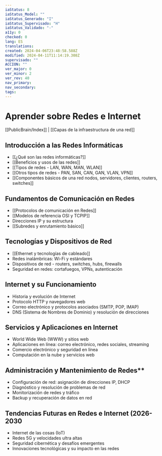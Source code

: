 ```yaml
---
iaStatus: 8
iaStatus_Model: ""
iaStatus_Generado: "I"
iaStatus_Supervisado: "H"
iaStatus_Validado: "-"
a11y: 0
checked: 0
lang: ES
translations: 
created: 2024-04-06T23:48:58.588Z
modified: 2024-04-11T11:14:19.308Z
supervisado: ""
ACCION: ""
ver_major: 0
ver_minor: 2
ver_rev: 40
nav_primary: 
nav_secondary: 
tags:
---
```

# Aprender sobre Redes e Internet

[[PublicBrain/Index]] |  [[Capas de la infraestructura de una red]]

## **Introducción a las Redes Informáticas**

- [[¿Qué son las redes informáticas?]]
- [[Beneficios y usos de las redes]]
- [[Tipos de redes - LAN, WAN, MAN, WLAN]]
- [[Otros tipos de redes - PAN, SAN, CAN, GAN, VLAN, VPN]]
- [[Componentes básicos de una red nodos, servidores, clientes, routers, switches]]

## **Fundamentos de Comunicación en Redes**

* [[Protocolos de comunicación en Redes]]
* [[Modelos de referencia OSI y TCPIP]]
* Direcciones IP y su estructura
* [[Subredes y enrutamiento básico]]
## **Tecnologías y Dispositivos de Red**

* [[Ethernet y tecnologías de cableado]]
* Redes inalámbricas: Wi-Fi y estándares
* Dispositivos de red -  routers, switches, hubs, firewalls
* Seguridad en redes: cortafuegos, VPNs, autenticación
## **Internet y su Funcionamiento**

* Historia y evolución de Internet
* Protocolo HTTP y navegadores web
* Correo electrónico y protocolos asociados (SMTP, POP, IMAP)
* DNS (Sistema de Nombres de Dominio) y resolución de direcciones
## **Servicios y Aplicaciones en Internet**

* World Wide Web (WWW) y sitios web
* Aplicaciones en línea: correo electrónico, redes sociales, streaming
* Comercio electrónico y seguridad en línea
* Computación en la nube y servicios web
## Administración y Mantenimiento de Redes**

* Configuración de red: asignación de direcciones IP, DHCP
* Diagnóstico y resolución de problemas de red
* Monitorización de redes y tráfico
* Backup y recuperación de datos en red
## **Tendencias Futuras en Redes e Internet (2026-2030**

* Internet de las cosas (IoT)
* Redes 5G y velocidades ultra altas
* Seguridad cibernética y desafíos emergentes
* Innovaciones tecnológicas y su impacto en las redes
